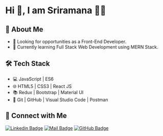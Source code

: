 # Hi 👋, I am Sriramana 🧑‍💻

## 🙂 About Me

- 🚪 Looking for opportunities as a Front-End Developer.
- 🌱 Currently learning Full Stack Web Development using MERN Stack.

## 🛠 Tech Stack
- 💻 JavaScript | ES6
- 🌐 HTML5 | CSS3 | React JS 
- 📚 Redux | Bootstrap | Material UI
- 🔧 Git | GitHub | Visual Studio Code | Postman

## 🤝 Connect with Me
[![Linkedin Badge](https://img.shields.io/badge/LinkedIn-0077B5?style=for-the-badge&logo=linkedin&logoColor=white)](https://www.linkedin.com/in/sriramanamaiya/)
[![Mail Badge](https://img.shields.io/badge/Gmail-D14836?style=for-the-badge&logo=gmail&logoColor=white)](mailto:sriramanamaiya99@gmail.com)
[![GitHub Badge](https://img.shields.io/badge/GitHub-100000?style=for-the-badge&logo=github&logoColor=white)](https://github.com/sriramanamaiya)